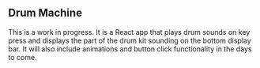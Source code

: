 ## Drum Machine

This is a work in progress. It is a React app that plays drum sounds on key press and displays the part of the drum kit sounding on the bottom display bar. It will also include animations and button click functionality in the days to come.
